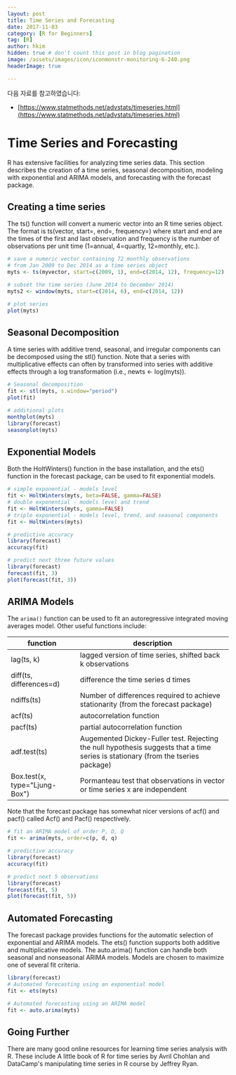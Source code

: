 ```yaml
---
layout: post  
title: Time Series and Forecasting
date: 2017-11-03  
category: [R for Beginners]  
tag: [R]  
author: hkim  
hidden: true # don't count this post in blog pagination  
image: /assets/images/icon/iconmonstr-monitoring-6-240.png
headerImage: true

---
```


다음 자료를 참고하였습니다:  
- [https://www.statmethods.net/advstats/timeseries.html](https://www.statmethods.net/advstats/timeseries.html)

# Time Series and Forecasting

R has extensive facilities for analyzing time series data. This section describes the creation of a time series, seasonal decomposition, modeling with exponential and ARIMA models, and forecasting with the forecast package.

## Creating a time series

The ts() function will convert a numeric vector into an R time series object. The format is ts(vector, start=, end=, frequency=) where start and end are the times of the first and last observation and frequency is the number of observations per unit time (1=annual, 4=quartly, 12=monthly, etc.).

```r
# save a numeric vector containing 72 monthly observations
# from Jan 2009 to Dec 2014 as a time series object
myts <- ts(myvector, start=c(2009, 1), end=c(2014, 12), frequency=12)

# subset the time series (June 2014 to December 2014)
myts2 <- window(myts, start=c(2014, 6), end=c(2014, 12))

# plot series
plot(myts)
```

## Seasonal Decomposition

A time series with additive trend, seasonal, and irregular components can be decomposed using the stl() function. Note that a series with multiplicative effects can often by transformed into series with additive effects through a log transformation (i.e., newts <- log(myts)).

```r
# Seasonal decomposition
fit <- stl(myts, s.window="period")
plot(fit)

# additional plots
monthplot(myts)
library(forecast)
seasonplot(myts)
```

## Exponential Models

Both the HoltWinters() function in the base installation, and the ets() function in the forecast package, can be used to fit exponential models.

```r
# simple exponential - models level
fit <- HoltWinters(myts, beta=FALSE, gamma=FALSE)
# double exponential - models level and trend
fit <- HoltWinters(myts, gamma=FALSE)
# triple exponential - models level, trend, and seasonal components
fit <- HoltWinters(myts)

# predictive accuracy
library(forecast)
accuracy(fit)

# predict next three future values
library(forecast)
forecast(fit, 3)
plot(forecast(fit, 3))
```

## ARIMA Models

The `arima()` function can be used to fit an autoregressive integrated moving averages model. Other useful functions include:

function                      | description
------------------------------|------------------------------
lag(ts, k)                    | lagged version of time series, shifted back k observations
diff(ts, differences=d)       | difference the time series d times
ndiffs(ts)                    | Number of differences required to achieve stationarity (from the forecast package)
acf(ts)                       | autocorrelation function
pacf(ts)                      | partial autocorrelation function
adf.test(ts)                  | Augemented Dickey-Fuller test. Rejecting the null hypothesis suggests that a time series is stationary (from the tseries package)
Box.test(x, type="Ljung-Box") | Pormanteau test that observations in vector or time series x are independent

Note that the forecast package has somewhat nicer versions of acf() and pacf() called Acf() and Pacf() respectively.

```r
# fit an ARIMA model of order P, D, Q
fit <- arima(myts, order=c(p, d, q)

# predictive accuracy
library(forecast)
accuracy(fit)

# predict next 5 observations
library(forecast)
forecast(fit, 5)
plot(forecast(fit, 5))
```

## Automated Forecasting

The forecast package provides functions for the automatic selection of exponential and ARIMA models. The ets() function supports both additive and multiplicative models. The auto.arima() function can handle both seasonal and nonseasonal ARIMA models. Models are chosen to maximize one of several fit criteria.

```r
library(forecast)
# Automated forecasting using an exponential model
fit <- ets(myts)

# Automated forecasting using an ARIMA model
fit <- auto.arima(myts)
```


## Going Further

There are many good online resources for learning time series analysis with R. These include A little book of R for time series by Avril Chohlan and DataCamp's manipulating time series in R course by Jeffrey Ryan.
